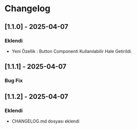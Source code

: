 # Changelog

## [1.1.0] - 2025-04-07
### Eklendi
- Yeni Özellik : Button Componenti Kullanılabilir Hale Getirildi.

## [1.1.1] - 2025-04-07
### Bug Fix

## [1.1.2] - 2025-04-07
### Eklendi
- CHANGELOG.md dosyası eklendi